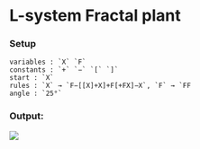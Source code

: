 # L-system Fractal plant
  ### Setup
    variables : `X` `F`
    constants : `+` `−` `[` `]`
    start : `X`
    rules : `X` → `F−[[X]+X]+F[+FX]−X`, `F` → `FF
    angle : `25°`
    
    
   ### Output: 
   ![](https://upload.wikimedia.org/wikipedia/commons/thumb/4/44/Fractal-plant.svg/453px-Fractal-plant.svg.png)
